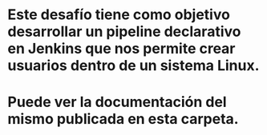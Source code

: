 # Este desafío tiene como objetivo desarrollar un pipeline declarativo en Jenkins que nos permite crear usuarios dentro de un sistema Linux.


# Puede ver la documentación del mismo publicada en esta carpeta.